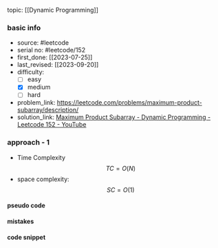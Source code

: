 topic: [[Dynamic Programming]]

### basic info
- source: #leetcode 
- serial no: #leetcode/152
- first_done: [[2023-07-25]]
- last_revised: [[2023-09-20]]
- difficulty:
	- [ ] easy
	- [x] medium
	- [ ] hard
- problem_link: https://leetcode.com/problems/maximum-product-subarray/description/
- solution_link: [Maximum Product Subarray - Dynamic Programming - Leetcode 152 - YouTube](https://www.youtube.com/watch?v=lXVy6YWFcRM)

### approach - 1
- Time Complexity $$TC = O(N)$$
- space complexity: $$SC = O(1)$$

#### pseudo code

#### mistakes

#### code snippet
```python

```
